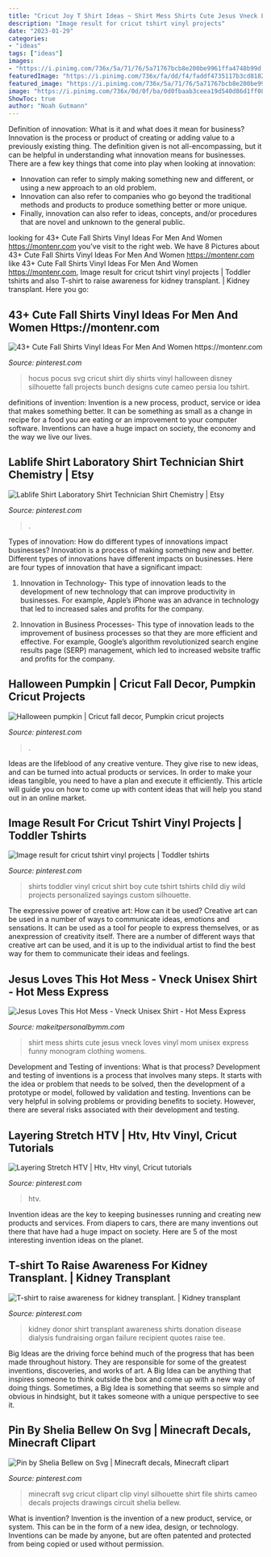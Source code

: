 ```yaml
---
title: "Cricut Joy T Shirt Ideas ~ Shirt Mess Shirts Cute Jesus Vneck Loves Vinyl Mom Unisex Express Funny Monogram Clothing Womens"
description: "Image result for cricut tshirt vinyl projects"
date: "2023-01-29"
categories:
- "ideas"
tags: ["ideas"]
images:
- "https://i.pinimg.com/736x/5a/71/76/5a71767bcb8e200be9961ffa4748b99d.jpg"
featuredImage: "https://i.pinimg.com/736x/fa/dd/f4/faddf4735117b3cd8182c4953c304638.jpg"
featured_image: "https://i.pinimg.com/736x/5a/71/76/5a71767bcb8e200be9961ffa4748b99d.jpg"
image: "https://i.pinimg.com/736x/0d/0f/ba/0d0fbaab3ceea19d540d86d1ff08a570.jpg"
ShowToc: true
author: "Noah Gutmann"
---
```



Definition of innovation: What is it and what does it mean for business?
Innovation is the process or product of creating or adding value to a previously existing thing. The definition given is not all-encompassing, but it can be helpful in understanding what innovation means for businesses. 
There are a few key things that come into play when looking at innovation: 
- Innovation can refer to simply making something new and different, or using a new approach to an old problem. 
- Innovation can also refer to companies who go beyond the traditional methods and products to produce something better or more unique. 
- Finally, innovation can also refer to ideas, concepts, and/or procedures that are novel and unknown to the general public.

	

		
looking for 43+ Cute Fall Shirts Vinyl Ideas For Men And Women https://montenr.com you've visit to the right web. We have 8 Pictures about 43+ Cute Fall Shirts Vinyl Ideas For Men And Women https://montenr.com like 43+ Cute Fall Shirts Vinyl Ideas For Men And Women https://montenr.com, Image result for cricut tshirt vinyl projects | Toddler tshirts and also T-shirt to raise awareness for kidney transplant. | Kidney transplant. Here you go:
		
    
## 43+ Cute Fall Shirts Vinyl Ideas For Men And Women Https://montenr.com

<img loading=lazy src="https://i.pinimg.com/736x/5a/71/76/5a71767bcb8e200be9961ffa4748b99d.jpg" onerror="this.onerror=null;this.src='https://tse3.mm.bing.net/th?id=OIP.W7nxaWNUJkG67bfrebC0XwHaNF&amp;pid=15.1';" alt="43+ Cute Fall Shirts Vinyl Ideas For Men And Women https://montenr.com">

_Source: pinterest.com_

>hocus pocus svg cricut shirt diy shirts vinyl halloween disney silhouette fall projects bunch designs cute cameo persia lou tshirt. 

	

definitions of invention:
Invention is a new process, product, service or idea that makes something better. It can be something as small as a change in recipe for a food you are eating or an improvement to your computer software. Inventions can have a huge impact on society, the economy and the way we live our lives.

    
## Lablife Shirt Laboratory Shirt Technician Shirt Chemistry | Etsy

<img loading=lazy src="https://i.pinimg.com/736x/0d/0f/ba/0d0fbaab3ceea19d540d86d1ff08a570.jpg" onerror="this.onerror=null;this.src='https://tse3.mm.bing.net/th?id=OIP.1gobQmpj-yJWVz-s7XRUXwHaGG&amp;pid=15.1';" alt="Lablife Shirt Laboratory Shirt Technician Shirt Chemistry | Etsy">

_Source: pinterest.com_

>. 

	

Types of innovation: How do different types of innovations impact businesses?
Innovation is a process of making something new and better. Different types of innovations have different impacts on businesses. Here are four types of innovation that have a significant impact:
1. Innovation in Technology- This type of innovation leads to the development of new technology that can improve productivity in businesses. For example, Apple’s iPhone was an advance in technology that led to increased sales and profits for the company.

2. Innovation in Business Processes- This type of innovation leads to the improvement of business processes so that they are more efficient and effective. For example, Google’s algorithm revolutionized search engine results page (SERP) management, which led to increased website traffic and profits for the company.


    
## Halloween Pumpkin | Cricut Fall Decor, Pumpkin Cricut Projects

<img loading=lazy src="https://i.pinimg.com/originals/a2/40/c2/a240c2bd70d9f7f2ab6b2f891f4a45bb.jpg" onerror="this.onerror=null;this.src='https://tse3.mm.bing.net/th?id=OIP.DlEYd7WpOk0JCnBbhQHSQQHaJ4&amp;pid=15.1';" alt="Halloween pumpkin | Cricut fall decor, Pumpkin cricut projects">

_Source: pinterest.com_

>. 

	

Ideas are the lifeblood of any creative venture. They give rise to new ideas, and can be turned into actual products or services. In order to make your ideas tangible, you need to have a plan and execute it efficiently. This article will guide you on how to come up with content ideas that will help you stand out in an online market.

    
## Image Result For Cricut Tshirt Vinyl Projects | Toddler Tshirts

<img loading=lazy src="https://i.pinimg.com/originals/01/2b/c4/012bc4207e7a931b6e36ebcdd888a8b6.jpg" onerror="this.onerror=null;this.src='https://tse2.mm.bing.net/th?id=OIP.DgR7PGJmXK656SKuHrOIcwHaJ4&amp;pid=15.1';" alt="Image result for cricut tshirt vinyl projects | Toddler tshirts">

_Source: pinterest.com_

>shirts toddler vinyl cricut shirt boy cute tshirt tshirts child diy wild projects personalized sayings custom silhouette. 

	

The expressive power of creative art: How can it be used?
Creative art can be used in a number of ways to communicate ideas, emotions and sensations. It can be used as a tool for people to express themselves, or as anexpression of creativity itself. There are a number of different ways that creative art can be used, and it is up to the individual artist to find the best way for them to communicate their ideas and feelings.

    
## Jesus Loves This Hot Mess - Vneck Unisex Shirt - Hot Mess Express

<img loading=lazy src="http://cdn3.bigcommerce.com/s-o8klun/products/312/images/629/hot_mess__45242.1472521889.490.588.jpg?c=2" onerror="this.onerror=null;this.src='https://tse4.mm.bing.net/th?id=OIP.AaikLds4-5z4FQcuz57JswAAAA&amp;pid=15.1';" alt="Jesus Loves This Hot Mess - Vneck Unisex Shirt - Hot Mess Express">

_Source: makeitpersonalbymm.com_

>shirt mess shirts cute jesus vneck loves vinyl mom unisex express funny monogram clothing womens. 

	

Development and Testing of inventions: What is that process?
Development and testing of inventions is a process that involves many steps. It starts with the idea or problem that needs to be solved, then the development of a prototype or model, followed by validation and testing. Inventions can be very helpful in solving problems or providing benefits to society. However, there are several risks associated with their development and testing.

    
## Layering Stretch HTV | Htv, Htv Vinyl, Cricut Tutorials

<img loading=lazy src="https://i.pinimg.com/736x/18/43/75/184375390e7c49230f8447fd152ed10d.jpg" onerror="this.onerror=null;this.src='https://tse1.mm.bing.net/th?id=OIP.hWh5LH7teY_Ikk-jYg_-2QHaEK&amp;pid=15.1';" alt="Layering Stretch HTV | Htv, Htv vinyl, Cricut tutorials">

_Source: pinterest.com_

>htv. 

	

Invention ideas are the key to keeping businesses running and creating new products and services. From diapers to cars, there are many inventions out there that have had a huge impact on society. Here are 5 of the most interesting invention ideas on the planet.

    
## T-shirt To Raise Awareness For Kidney Transplant. | Kidney Transplant

<img loading=lazy src="https://i.pinimg.com/736x/c0/8d/e8/c08de800c451e4df63e3b0cfbff55ee9--fundraising-ideas-rim.jpg" onerror="this.onerror=null;this.src='https://tse4.mm.bing.net/th?id=OIP.sHDjWMsmXOKawWi1k62ADAHaKs&amp;pid=15.1';" alt="T-shirt to raise awareness for kidney transplant. | Kidney transplant">

_Source: pinterest.com_

>kidney donor shirt transplant awareness shirts donation disease dialysis fundraising organ failure recipient quotes raise tee. 

	

Big Ideas are the driving force behind much of the progress that has been made throughout history. They are responsible for some of the greatest inventions, discoveries, and works of art. A Big Idea can be anything that inspires someone to think outside the box and come up with a new way of doing things. Sometimes, a Big Idea is something that seems so simple and obvious in hindsight, but it takes someone with a unique perspective to see it.

    
## Pin By Shelia Bellew On Svg | Minecraft Decals, Minecraft Clipart

<img loading=lazy src="https://i.pinimg.com/736x/fa/dd/f4/faddf4735117b3cd8182c4953c304638.jpg" onerror="this.onerror=null;this.src='https://tse2.mm.bing.net/th?id=OIP.6o4ecf9Z6FG2qNo57ppTtgHaGM&amp;pid=15.1';" alt="Pin by Shelia Bellew on Svg | Minecraft decals, Minecraft clipart">

_Source: pinterest.com_

>minecraft svg cricut clipart clip vinyl silhouette shirt file shirts cameo decals projects drawings circuit shelia bellew. 

	

What is invention?
Invention is the invention of a new product, service, or system. This can be in the form of a new idea, design, or technology. Inventions can be made by anyone, but are often patented and protected from being copied or used without permission.

